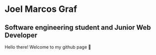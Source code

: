 # **Joel Marcos Graf**
## Software engineering student and Junior Web Developer

Hello there! Welcome to my github page :vulcan_salute:
